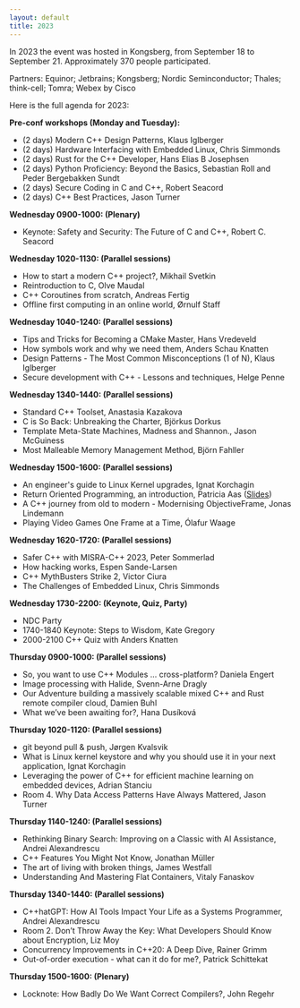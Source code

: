 ```yaml
---
layout: default
title: 2023
---
```


In 2023 the event was hosted in Kongsberg, from September 18 to September 21.
Approximately 370 people participated.

Partners: Equinor; Jetbrains; Kongsberg; Nordic Seminconductor; Thales; think-cell; Tomra; Webex by Cisco

Here is the full agenda for 2023:

__Pre-conf workshops (Monday and Tuesday):__

- (2 days) Modern C++ Design Patterns, Klaus Iglberger
- (2 days) Hardware Interfacing with Embedded Linux, Chris Simmonds
- (2 days) Rust for the C++ Developer, Hans Elias B Josephsen
- (2 days) Python Proficiency: Beyond the Basics, Sebastian Roll and Peder Bergebakken Sundt
- (2 days) Secure Coding in C and C++, Robert Seacord
- (2 days) C++ Best Practices, Jason Turner

__Wednesday 0900-1000: (Plenary)__

- Keynote: Safety and Security: The Future of C and C++, Robert C. Seacord

__Wednesday 1020-1130: (Parallel sessions)__

- How to start a modern C++ project?, Mikhail Svetkin
- Reintroduction to C, Olve Maudal
- C++ Coroutines from scratch, Andreas Fertig
- Offline first computing in an online world, Ørnulf Staff

__Wednesday 1040-1240: (Parallel sessions)__

- Tips and Tricks for Becoming a CMake Master, Hans Vredeveld
- How symbols work and why we need them, Anders Schau Knatten
- Design Patterns - The Most Common Misconceptions (1 of N), Klaus Iglberger
- Secure development with C++ - Lessons and techniques, Helge Penne

__Wednesday 1340-1440: (Parallel sessions)__

- Standard C++ Toolset, Anastasia Kazakova
- C is So Back: Unbreaking the Charter, Björkus Dorkus
- Template Meta-State Machines, Madness and Shannon., Jason McGuiness
- Most Malleable Memory Management Method, Björn Fahller

__Wednesday 1500-1600: (Parallel sessions)__

- An engineer's guide to Linux Kernel upgrades, Ignat Korchagin
- Return Oriented Programming, an introduction, Patricia Aas ([Slides](https://www.slideshare.net/PatriciaAas/ndc-techtown-2023-return-oriented-programming-an-introductionpdf))
- A C++ journey from old to modern - Modernising ObjectiveFrame, Jonas Lindemann
- Playing Video Games One Frame at a Time, Ólafur Waage

__Wednesday 1620-1720: (Parallel sessions)__

- Safer C++ with MISRA-C++ 2023, Peter Sommerlad
- How hacking works, Espen Sande-Larsen
- C++ MythBusters Strike 2, Victor Ciura
- The Challenges of Embedded Linux, Chris Simmonds

__Wednesday 1730-2200: (Keynote, Quiz, Party)__

- NDC Party
- 1740-1840 Keynote: Steps to Wisdom, Kate Gregory
- 2000-2100 C++ Quiz with Anders Knatten

__Thursday 0900-1000: (Parallel sessions)__

- So, you want to use C++ Modules ... cross-platform? Daniela Engert
- Image processing with Halide, Svenn-Arne Dragly
- Our Adventure building a massively scalable mixed C++ and Rust remote compiler cloud, Damien Buhl
- What we’ve been awaiting for?, Hana Dusíková

__Thursday 1020-1120: (Parallel sessions)__

- git beyond pull & push, Jørgen Kvalsvik
- What is Linux kernel keystore and why you should use it in your next application, Ignat Korchagin
- Leveraging the power of C++ for efficient machine learning on embedded devices, Adrian Stanciu
- Room 4. Why Data Access Patterns Have Always Mattered, Jason Turner

__Thursday 1140-1240: (Parallel sessions)__

- Rethinking Binary Search: Improving on a Classic with AI Assistance, Andrei Alexandrescu
- C++ Features You Might Not Know, Jonathan Müller
- The art of living with broken things, James Westfall
- Understanding And Mastering Flat Containers, Vitaly Fanaskov

__Thursday 1340-1440: (Parallel sessions)__

- C++hatGPT: How AI Tools Impact Your Life as a Systems Programmer, Andrei Alexandrescu
- Room 2. Don’t Throw Away the Key: What Developers Should Know about Encryption, Liz Moy
- Concurrency Improvements in C++20: A Deep Dive, Rainer Grimm
- Out-of-order execution - what can it do for me?, Patrick Schittekat

__Thursday 1500-1600: (Plenary)__

- Locknote: How Badly Do We Want Correct Compilers?, John Regehr
